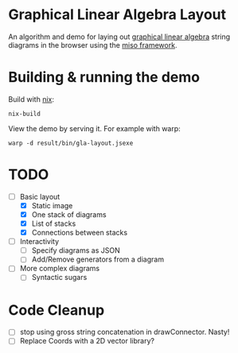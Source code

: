 # Graphical Linear Algebra Layout

An algorithm and demo for laying out
[graphical linear algebra](https://graphicallinearalgebra.net/)
string diagrams in the browser using the
[miso framework](https://github.com/dmjio/miso).

# Building & running the demo

Build with [nix](https://nixos.org/nix/):

    nix-build

View the demo by serving it. For example with warp:

    warp -d result/bin/gla-layout.jsexe

# TODO

- [ ] Basic layout
  - [x] Static image
  - [x] One stack of diagrams
  - [x] List of stacks
  - [x] Connections between stacks
- [ ] Interactivity
  - [ ] Specify diagrams as JSON
  - [ ] Add/Remove generators from a diagram
- [ ] More complex diagrams
  - [ ] Syntactic sugars

# Code Cleanup

- [ ] stop using gross string concatenation in drawConnector. Nasty!
- [ ] Replace Coords with a 2D vector library?
